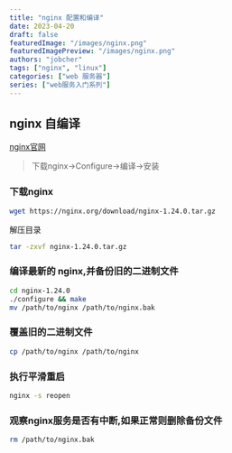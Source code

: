 ```yaml
---
title: "nginx 配置和编译"
date: 2023-04-20
draft: false
featuredImage: "/images/nginx.png"
featuredImagePreview: "/images/nginx.png"
authors: "jobcher"
tags: ["nginx", "linux"]
categories: ["web 服务器"]
series: ["web服务入门系列"]
---
```

## nginx 自编译
[nginx官网](https://nginx.org/en/)  
>下载nginx->Configure->编译->安装
### 下载nginx
```sh
wget https://nginx.org/download/nginx-1.24.0.tar.gz
```
解压目录
```sh
tar -zxvf nginx-1.24.0.tar.gz
```

### 编译最新的 nginx,并备份旧的二进制文件
```sh
cd nginx-1.24.0
./configure && make
mv /path/to/nginx /path/to/nginx.bak
```

### 覆盖旧的二进制文件
```sh
cp /path/to/nginx /path/to/nginx
```

### 执行平滑重启
```sh
nginx -s reopen
```

### 观察nginx服务是否有中断,如果正常则删除备份文件
```sh
rm /path/to/nginx.bak
```